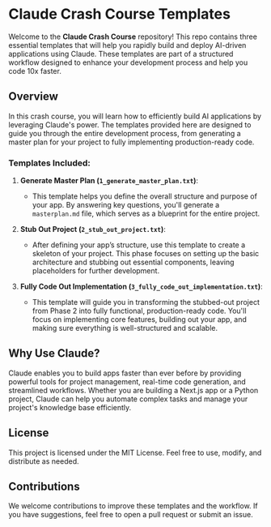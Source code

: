 # Claude Crash Course Templates

Welcome to the **Claude Crash Course** repository! This repo contains three essential templates that will help you rapidly build and deploy AI-driven applications using Claude. These templates are part of a structured workflow designed to enhance your development process and help you code 10x faster.

## Overview

In this crash course, you will learn how to efficiently build AI applications by leveraging Claude's power. The templates provided here are designed to guide you through the entire development process, from generating a master plan for your project to fully implementing production-ready code.

### Templates Included:

1. **Generate Master Plan (`1_generate_master_plan.txt`)**:

   - This template helps you define the overall structure and purpose of your app. By answering key questions, you'll generate a `masterplan.md` file, which serves as a blueprint for the entire project.

2. **Stub Out Project (`2_stub_out_project.txt`)**:

   - After defining your app’s structure, use this template to create a skeleton of your project. This phase focuses on setting up the basic architecture and stubbing out essential components, leaving placeholders for further development.

3. **Fully Code Out Implementation (`3_fully_code_out_implementation.txt`)**:
   - This template will guide you in transforming the stubbed-out project from Phase 2 into fully functional, production-ready code. You'll focus on implementing core features, building out your app, and making sure everything is well-structured and scalable.

## Why Use Claude?

Claude enables you to build apps faster than ever before by providing powerful tools for project management, real-time code generation, and streamlined workflows. Whether you are building a Next.js app or a Python project, Claude can help you automate complex tasks and manage your project's knowledge base efficiently.

## License

This project is licensed under the MIT License. Feel free to use, modify, and distribute as needed.

## Contributions

We welcome contributions to improve these templates and the workflow. If you have suggestions, feel free to open a pull request or submit an issue.
